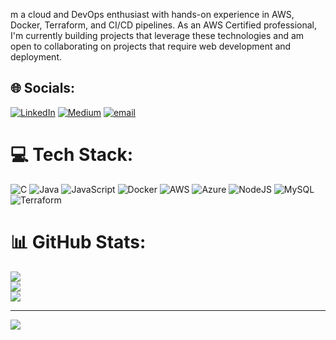 m a cloud and DevOps enthusiast with hands-on experience in AWS, Docker, Terraform, and CI/CD pipelines. As an AWS Certified professional, I'm currently building projects that leverage these technologies and am open to collaborating on projects that require web development and deployment.


## 🌐 Socials:
[![LinkedIn](https://img.shields.io/badge/LinkedIn-%230077B5.svg?logo=linkedin&logoColor=white)](https://linkedin.com/in/@aarush27) [![Medium](https://img.shields.io/badge/Medium-12100E?logo=medium&logoColor=white)](https://aarush7.hashnode.dev/) [![email](https://img.shields.io/badge/Email-D14836?logo=gmail&logoColor=white)](mailto:aarushluthra724@gmail.com) 

# 💻 Tech Stack:
![C](https://img.shields.io/badge/c-%2300599C.svg?style=for-the-badge&logo=c&logoColor=white) ![Java](https://img.shields.io/badge/java-%23ED8B00.svg?style=for-the-badge&logo=openjdk&logoColor=white) ![JavaScript](https://img.shields.io/badge/javascript-%23323330.svg?style=for-the-badge&logo=javascript&logoColor=%23F7DF1E) ![Docker](https://img.shields.io/badge/docker-%230db7ed.svg?style=for-the-badge&logo=docker&logoColor=white) ![AWS](https://img.shields.io/badge/AWS-%23FF9900.svg?style=for-the-badge&logo=amazon-aws&logoColor=white) ![Azure](https://img.shields.io/badge/azure-%230072C6.svg?style=for-the-badge&logo=microsoftazure&logoColor=white) ![NodeJS](https://img.shields.io/badge/node.js-6DA55F?style=for-the-badge&logo=node.js&logoColor=white) ![MySQL](https://img.shields.io/badge/mysql-4479A1.svg?style=for-the-badge&logo=mysql&logoColor=white) ![Terraform](https://img.shields.io/badge/terraform-%235835CC.svg?style=for-the-badge&logo=terraform&logoColor=white)
# 📊 GitHub Stats:
![](https://github-readme-stats.vercel.app/api?username=Prachand07&theme=dark&hide_border=false&include_all_commits=true&count_private=true)<br/>
![](https://github-readme-streak-stats.herokuapp.com/?user=Prachand07&theme=dark&hide_border=false)<br/>
![](https://github-readme-stats.vercel.app/api/top-langs/?username=Prachand07&theme=dark&hide_border=false&include_all_commits=true&count_private=true&layout=compact)

---
[![](https://visitcount.itsvg.in/api?id=Prachand07&icon=0&color=0)](https://visitcount.itsvg.in)
